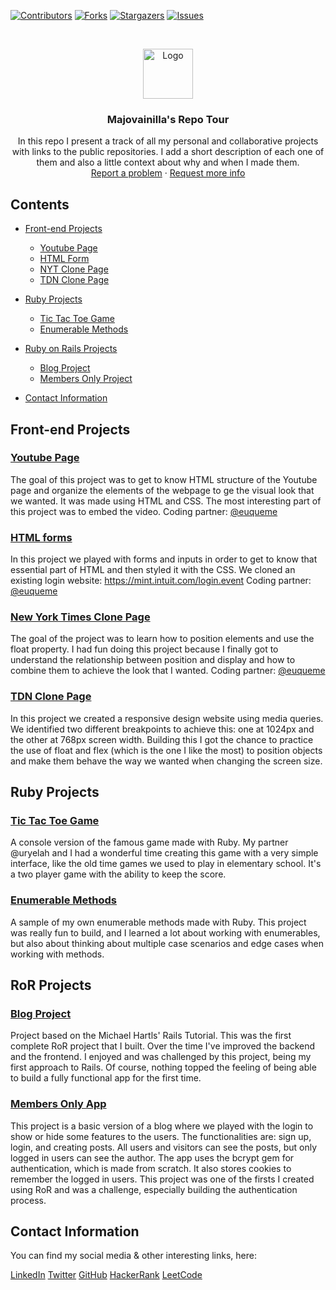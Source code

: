 [![Contributors][contributors-shield]][contributors-url]
[![Forks][forks-shield]][forks-url]
[![Stargazers][stars-shield]][stars-url]
[![Issues][issues-shield]][issues-url]

<!-- PROJECT LOGO -->
<br />
<p align="center">
  <a href="https://github.com/majovainilla/personal-projects">
    <img src="img/mLogo.png" alt="Logo" width="80" height="80">
  </a>

  <h3 align="center">Majovainilla's Repo Tour</h3>

  <p align="center">
    In this repo I present a track of all my personal and collaborative projects with links to the public repositories.
    I add a short description of each one of them and also a little context about why and when I made them.
    <br />
    <a href="https://github.com/majovainilla/personal-projects/issues">Report a problem</a>
    ·
    <a href="https://github.com/majovainilla/personal-projects/issues">Request more info</a>
  </p>
</p>


## Contents

* [Front-end Projects](#about-the-project)
  * [Youtube Page](#youtube-page)
  * [HTML Form](#html-forms)
  * [NYT Clone Page](#new-york-times-clone-page)
  * [TDN Clone Page](#tdn-clone-page)
  
* [Ruby Projects](#ruby-projects)
  * [Tic Tac Toe Game](#tic-tac-toe-game)
  * [Enumerable Methods](#enumerable-methods)

* [Ruby on Rails Projects](#ror-projects)
  * [Blog Project](#blog-project)
  * [Members Only Project](#members-only-app)

* [Contact Information](#contact-information)

## Front-end Projects

### [Youtube Page](https://majovainilla.github.io/youtube-page/)

The goal of this project was to get to know HTML structure of the Youtube page and organize the elements of the webpage to ge the visual look that we wanted.
It was made using HTML and CSS.
The most interesting part of this project was to embed the video. 
Coding partner: <a href="https://github.com/euqueme">@euqueme</a>

### [HTML forms](https://euqueme.github.io/html-forms/)

In this project we played with forms and inputs in order to get to know that essential part of HTML and then styled it with the CSS.
We cloned an existing login website: https://mint.intuit.com/login.event
Coding partner: <a href="https://github.com/euqueme">@euqueme</a>

### [New York Times Clone Page](https://github.com/majovainilla/new-york-times-clone)

The goal of the project was to learn how to position elements and use the float property.
I had fun doing this project because I finally got to understand the relationship between position and display and how to combine them to achieve the look that I wanted.
Coding partner: <a href="https://github.com/euqueme">@euqueme</a>

### [TDN Clone Page](https://github.com/majovainilla/responsive-design)

In this project we created a responsive design website using media queries. We identified two different breakpoints to achieve this: one at 1024px and the other at 768px screen width.
Building this I got the chance to practice the use of float and flex (which is the one I like the most) to position objects and make them behave the way we wanted when changing the screen size.


## Ruby Projects

### [Tic Tac Toe Game](https://github.com/majovainilla/tic-tac-toe-game)

A console version of the famous game made with Ruby.
My partner @uryelah and I had a wonderful time creating this game with a very simple interface, like the old time games we used to play in elementary school.
It's a two player game with the ability to keep the score.

### [Enumerable Methods](https://github.com/majovainilla/enumerable-methods)

A sample of my own enumerable methods made with Ruby.
This project was really fun to build, and I learned a lot about working with enumerables, but also about thinking about multiple case scenarios and edge cases when working with methods.


## RoR Projects

### [Blog Project](https://github.com/majovainilla/static-page)

Project based on the Michael Hartls' Rails Tutorial. This was the first complete RoR project that I built.
Over the time I've improved the backend and the frontend.
I enjoyed and was challenged by this project, being my first approach to Rails. Of course, nothing topped the feeling of being able to build a fully functional app for the first time.

### [Members Only App](https://github.com/majovainilla/Members-Only)

This project is a basic version of a blog where we played with the login to show or hide some features to the users. The functionalities are: sign up, login, and creating posts. All users and visitors can see the posts, but only logged in users can see the author.
The app uses the bcrypt gem for authentication, which is made from scratch. It also stores cookies to remember the logged in users.
This project was one of the firsts I created using RoR and was a challenge, especially building the authentication process.


## Contact Information

You can find my social media & other interesting links, here:

[LinkedIn](https://www.linkedin.com/in/majoreyesparroquin/)
[Twitter](https://twitter.com/Sabes_Maria)
[GitHub](https://github.com/majovainilla)
[HackerRank](https://www.hackerrank.com/maria_reyes?hr_r=1)
[LeetCode](https://leetcode.com/majovainilla/)

[contributors-shield]: https://img.shields.io/github/contributors/majovainilla/personal-projects.svg?style=flat-square
[contributors-url]: https://github.com/majovainilla/personal-projects/graphs/contributors
[forks-shield]: https://img.shields.io/github/forks/majovainilla/personal-projects.svg?style=flat-square
[forks-url]: https://github.com/majovainilla/personal-projects/network/members
[stars-shield]: https://img.shields.io/github/stars/majovainilla/personal-projects.svg?style=flat-square
[stars-url]: https://github.com/majovainilla/personal-projects/stargazers
[issues-shield]: https://img.shields.io/github/issues/majovainilla/personal-projects.svg?style=flat-square
[issues-url]: https://github.com/majovainilla/personal-projects
[product-screenshot]: img/screenshot.PNG
